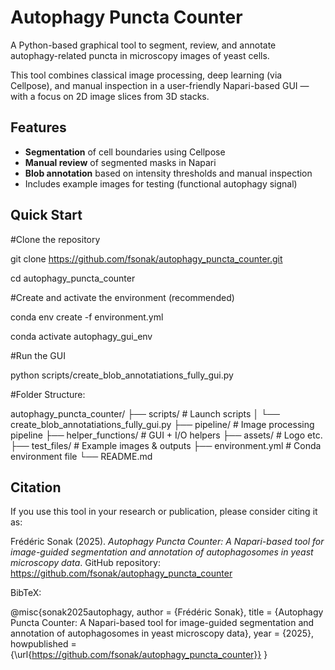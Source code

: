 # Autophagy Puncta Counter

A Python-based graphical tool to segment, review, and annotate autophagy-related puncta in microscopy images of yeast cells.

This tool combines classical image processing, deep learning (via Cellpose), and manual inspection in a user-friendly Napari-based GUI — with a focus on 2D image slices from 3D stacks.

## Features

- **Segmentation** of cell boundaries using Cellpose  
- **Manual review** of segmented masks in Napari  
- **Blob annotation** based on intensity thresholds and manual inspection  
- Includes example images for testing (functional autophagy signal)

## Quick Start

#Clone the repository

git clone https://github.com/fsonak/autophagy_puncta_counter.git

cd autophagy_puncta_counter

#Create and activate the environment (recommended)

conda env create -f environment.yml

conda activate autophagy_gui_env

#Run the GUI

python scripts/create_blob_annotatiations_fully_gui.py



#Folder Structure:

autophagy_puncta_counter/
├── scripts/                          # Launch scripts
│   └── create_blob_annotatiations_fully_gui.py
├── pipeline/                         # Image processing pipeline
├── helper_functions/                # GUI + I/O helpers
├── assets/                          # Logo etc.
├── test_files/                      # Example images & outputs
├── environment.yml                  # Conda environment file
└── README.md


## Citation

If you use this tool in your research or publication, please consider citing it as:

Frédéric Sonak (2025). *Autophagy Puncta Counter: A Napari-based tool for image-guided segmentation and annotation of autophagosomes in yeast microscopy data*. GitHub repository: https://github.com/fsonak/autophagy_puncta_counter

BibTeX:

@misc{sonak2025autophagy,
  author       = {Frédéric Sonak},
  title        = {Autophagy Puncta Counter: A Napari-based tool for image-guided segmentation and annotation of autophagosomes in yeast microscopy data},
  year         = {2025},
  howpublished = {\url{https://github.com/fsonak/autophagy_puncta_counter}}
}
